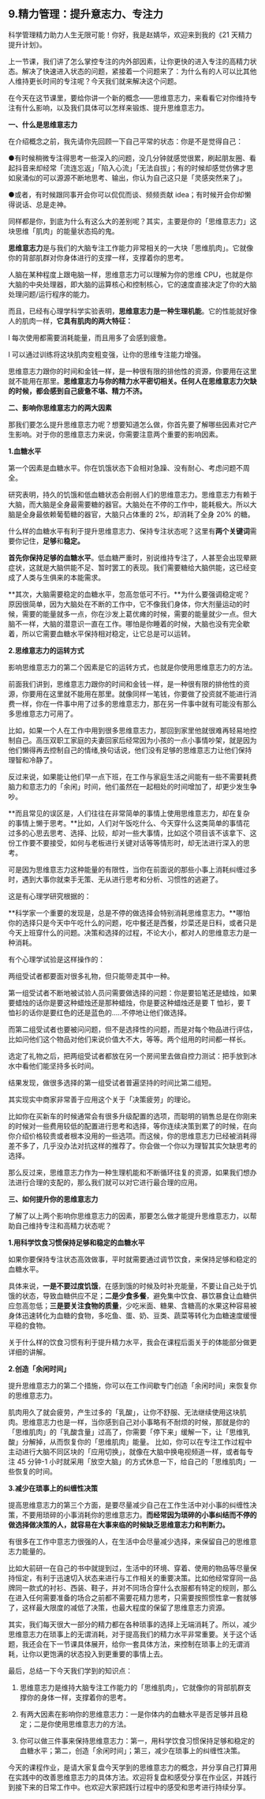 ## 9.精力管理：提升意志力、专注力
科学管理精力助力人生无限可能！你好，我是赵婧华，欢迎来到我的《21 天精力提升计划》。 


上一节课，我们讲了怎么掌控专注的内外部因素，让你更快的进入专注的高精力状态。解决了快速进入状态的问题，紧接着一个问题来了：为什么有的人可以比其他人维持更长时间的专注呢？今天我们就来解决这个问题。 


在今天在这节课里，要给你讲一个新的概念——思维意志力，来看看它对你维持专注有什么影响，以及我们具体可以怎样来锻炼、提升思维意志力。


**一、什么是思维意志力**


在介绍概念之前，我先请你先回顾一下自己平常的状态：你是不是觉得自己：


●有时候稍微专注得思考一些深入的问题，没几分钟就感觉很累，刷起朋友圈、看起抖音来却经常「流连忘返」「陷入心流」「无法自拔」；有的时候却感觉仿佛才思如泉涌似的可以源源不断地思考、输出，你认为自己这只是「灵感突然来了」。


●或者，有时候跟同事开会你可以侃侃而谈、频频贡献 idea；有时候开会你却懒得说话、总是走神。 


同样都是你，到底为什么有这么大的差别呢？其实，主要是你的「思维意志力」这块思维「肌肉」的能量状态捣的鬼。


**思维意志力**是与我们的大脑专注工作能力非常相关的一大块「思维肌肉」。它就像你的背部肌群对你身体进行的支撑一样，支撑着你的思考。


人脑在某种程度上跟电脑一样，思维意志力可以理解为你的思维 CPU，也就是你大脑的中央处理器，即大脑的运算核心和控制核心，它的速度直接决定了你的大脑处理问题/运行程序的能力。


而且，已经有心理学科学实验表明，**思维意志力是一种生理机能**。它的性能就好像人的肌肉一样，**它具有肌肉的两大特征：**


l 每次使用都需要消耗能量，而且用多了会感到疲惫。


l 可以通过训练将这块肌肉变粗变强，让你的思维专注能力增强。


思维意志力跟你的时间和金钱一样，是一种很有限的排他性的资源，你要用在这里就不能用在那里。**思维意志力与你的精力水平密切相关。任何人在思维意志力欠缺的时候，都会感到自己疲惫不堪、精力不济。**


**二、影响你思维意志力的两大因素**


那我们要怎么提升思维意志力呢？想要知道怎么做，你首先要了解哪些因素对它产生影响。对于你的思维意志力来说，你需要注意两个重要的影响因素。


**1.血糖水平**


第一个因素是血糖水平。你在饥饿状态下会相对急躁、没有耐心、考虑问题不周全。


研究表明，持久的饥饿和低血糖状态会削弱人们的思维意志力。思维意志力有赖于大脑，而大脑是全身最需要糖的器官。大脑处在不停的工作中，能耗极大。所以大脑是全身最依赖葡萄糖的器官，大脑只占体重的 2%，却消耗了全身 20% 的糖。 


什么样的血糖水平有利于提升思维意志力、保持专注状态呢？这里有**两个关键词**需要你记住，**足够**和**稳定。**


**首先你保持足够的血糖水平**。低血糖严重时，别说维持专注了，人甚至会出现晕厥症状，这就是大脑供能不足、暂时罢工的表现。我们需要糖给大脑供能，这已经变成了人类与生俱来的本能需求。


**其次，大脑需要稳定的血糖水平，忽高忽低可不行。**为什么要强调稳定呢？原因很简单，因为大脑处在不断的工作中，它不像我们身体，你大剂量运动的时候，需要的能量就多一点，你在沙发上葛优瘫的时候，需要的能量就少一点。但大脑不一样，大脑的潜意识一直在工作。哪怕是你睡着的时候，大脑也没有完全歇着，所以它需要血糖水平保持相对稳定，让它总是可以运转。


**2.思维意志力的运转方式**


影响思维意志力的第二个因素是它的运转方式，也就是你使用思维意志力的方法。


前面我们讲到，思维意志力跟你的时间和金钱一样，是一种很有限的排他性的资源，你要用在这里就不能用在那里。就像同样一笔钱，你要做了投资就不能进行消费一样，你在一件事中用了过多的思维意志力，那在另一件事中就有可能没有那么多思维意志力可用了。


比如，如果一个人在工作中用到很多思维意志力，那回到家里他就很难再轻易地控制自己。高压双职工家庭的夫妻回家后经常因为小孩的一点小事情吵架，就是因为他们懒得再去控制自己的情绪,换句话说，他们没有足够的思维意志力让他们保持理智和冷静了。


反过来说，如果能让他们早一点下班，在工作与家庭生活之间能有一些不需要耗费脑力和意志力的「余闲」时间，他们虽然在一起相处的时间增加了，却更少发生争吵。


**而且常见的误区是，人们往往在非常简单的事情上使用思维意志力，却在复杂的事情上懒于思考。**比如，人们对午饭吃什么、今天穿什么这类简单的事情花过多的心思去思考、选择、比较，却对一些大事情，比如这个项目该不该拿下、这份工作要不要接受，如何与老板进行关键对话等等情形时，却无法进行深入的思考。


可是因为思维意志力这种能量的有限性，当你在前面说的那些小事上消耗纠缠过多时，遇到大事你就束手无策、无从进行思考和分析、习惯性的逃避了。


这是有心理学研究根据的：


**科学家一个重要的发现是，总是不停的做选择会特别消耗思维意志力。**哪怕你的选择只是今天中午吃什么的问题，吃中餐还是西餐，炒菜还是日料，或者只是今天上班穿什么的问题。决策和选择的过程，不论大小，都对人的思维意志力是一种消耗。


有个心理学试验是这样操作的：


两组受试者都要面对很多礼物，但只能带走其中一种。


第一组受试者不断地被试验人员问需要做选择的问题：你是要铅笔还是蜡烛，如果要蜡烛的话你是要这种蜡烛还是那种蜡烛，你是要这种蜡烛还是要 T 恤衫，要 T 恤衫的话你是要红色的还是蓝色的.....不停地让他们做选择。


而第二组受试者也要被问问题，但不是选择性的问题，而是对每个物品进行评估，比如问他们这个物品对他们来说价值大不大，等等。两个组用的时间都一样长。


选定了礼物之后，把两组受试者都放在另一个房间里去做自控力测试：把手放到冰水中看他们能坚持多长时间。


结果发现，做很多选择的第一组受试者普遍坚持的时间比第二组短。


其实现实中商家非常善于应用这个关于「决策疲劳」的理论。


比如你在买新车的时候通常会有很多升级配置的选项，而聪明的销售总是在你刚来的时候对一些费用较低的配置进行思考和选择，等你连续决策到累了的时候，在向你介绍价格较贵或者根本没用的一些选项。而这候，你的思维意志力已经被消耗得差不多了，几乎没办法对抗这样的推荐了。你会做一个你以为理智其实欠缺思考的选择。


那么反过来，思维意志力作为一种生理机能和不断循环往复的资源，如果我们想办法进行合理的支配的，那么我们就可以对它进行最合理的应用。


**三、如何提升你的思维意志力**


了解了以上两个影响你思维意志力的因素，那要怎么做才能提升思维意志力，以帮助自己维持专注和高精力状态呢？


**1.用科学饮食习惯保持足够和稳定的血糖水平**


如果你要保持专注状态高效做事，平时就需要通过调节饮食，来保持足够和稳定的血糖水平。 


具体来说，**一是不要过度饥饿**，在感到饿的时候及时补充能量，不要让自己处于饥饿的状态，导致血糖供应不足；**二是少食多餐**，避免集中饮食、暴饮暴食让血糖供应忽高忽低；**三是要关注食物的质量**，少吃米面、糖果、含糖高的水果这种容易被身体迅速转化为血糖的食物，多吃鱼、蛋、奶、豆类、蔬菜等转化为血糖速度缓慢平稳的食物。


关于什么样的饮食习惯有利于提升精力水平，我会在课程后面关于的体能部分做更详细的讲解。


**2.创造「余闲时间」**


提升思维意志力的第二个措施，你可以在工作间歇专门创造「余闲时间」来恢复你的思维意志力。


肌肉用久了就会疲劳，产生过多的「乳酸」，让你不舒服、无法继续使用这块肌肉。思维意志力也是一样，当你感到自己对小事略有不耐烦的时候，那就是你的「思维肌肉」的「乳酸含量」过高了，你需要「停下来」缓解一下，让「思维乳酸」分解掉，从而恢复你的「思维肌肉」能量。 比如，你可以在专注工作过程中主动进行大脑不同区块的「应用切换」，就像在大脑中换电视频道一样，或者每专注 45 分钟-1 小时就采用「放空大脑」的方式休息一下，给自己的「思维肌肉」一些恢复的时间。


**3.减少在琐事上的纠缠性决策**


提高思维意志力的第三个方面，是要尽量减少自己在工作生活中对小事的纠缠性决策，不要用琐碎的小事消耗你的思维意志力。**而经常因为琐碎的小事纠结而不停的做选择做决策的人，就容易在大事来临的时候缺乏思维意志力和判断力。**


有很多在工作中意志力很强的人，在生活中会尽量减少选择，来保留自己的思维意志力能量的。


比如大前研一在自己的书中就提到过，生活中的环境、穿着、使用的物品等尽量保持恒定，有利于迅速切入状态来进行与工作相关的重要决策。比如他经常穿同一品牌同一款式的衬衫、西装、鞋子，并对不同场合穿什么衣服都有特定的规则，那么在进入任何需要准备的场合之前都不需要花精力思考，只需要按照惯性拿一套就够了，这样最大限度的减低了决策，也最大程度的保留了思维意志力资源。


其实，我们每天很大一部分的精力都在各种琐事的选择上无端消耗了。所以，减少思维意志力在琐事上的无谓消耗，对于提高我们的精力水平非常重要。关于这个话题，我还会在下一节课具体展开，给你一套具体方法，来控制在琐事上的无谓消耗，让你以更饱满的状态投入到更重要的事情上去。


最后，总结一下今天我们学到的知识点：


1. 思维意志力是维持大脑专注工作能力的「思维肌肉」，它就像你的背部肌群支撑你的身体一样，支撑着你的思考。


2. 有两大因素在影响你的思维意志力：一是你体内的血糖水平是否足够并且稳定；二是你使用思维意志力的方法。


3. 你可以做三件事来保持思维意志力：第一，用科学饮食习惯保持足够和稳定的血糖水平；第二，创造「余闲时间」；第三，减少在琐事上的纠缠性决策。


今天的课程作业，是请大家复盘今天学到的思维意志力的概念，并分享自己打算用在实践中的改善思维意志力的具体方法。欢迎将复盘和感受分享在作业区，并践行到接下来的日常工作中。也欢迎大家把践行过程中的感受和思考进行持续分享。

